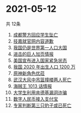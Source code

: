 # 2021-05-12
  共 12条

  <!-- BEGIN -->
  <!-- 最后更新时间:Wed May 12 2021 03:22:28 GMT+0000 (Coordinated Universal Time) -->
  1. [成都警方回应学生坠亡](https://www.zhihu.com/search?q=成都49中)
1. [技嘉就官网内容道歉](https://www.zhihu.com/search?q=技嘉)
1. [我国仍是世界第一人口大国](https://www.zhihu.com/search?q=七普数据)
1. [进击的巨人加页情报](https://www.zhihu.com/search?q=进击的巨人)
1. [美国宣布进入国家紧急状态](https://www.zhihu.com/search?q=美国国家紧急状态)
1. [我国 2020 年出生人口 1200 万](https://www.zhihu.com/search?q=生育率)
1. [原神新角色优菈](https://www.zhihu.com/search?q=原神)
1. [武汉大风中吊篮撞楼两人死亡](https://www.zhihu.com/search?q=武汉吊篮)
1. [海贼王 1013 话情报](https://www.zhihu.com/search?q=海贼王)
1. [大学生利用肯德基漏洞诈骗](https://www.zhihu.com/search?q=肯德基漏洞)
1. [数字人民币接入支付宝](https://www.zhihu.com/search?q=数字人民币)
1. [专家判断第三只豹子或已死亡](https://www.zhihu.com/search?q=杭州金钱豹)
  <!-- END -->
  